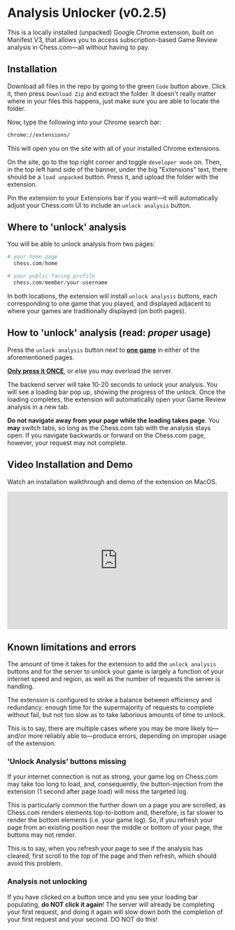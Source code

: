 # Analysis Unlocker (v0.2.5)

This is a locally installed (unpacked) Google Chrome extension, built on Manifest V3, that allows you to access subscription-based Game Review analysis in Chess.com—all without having to pay.

## Installation

Download all files in the repo by going to the green `Code` button above. Click it, then press `Download Zip` and extract the folder. It doesn't really matter where in your files this happens, just make sure you are able to locate the folder.

Now, type the following into your Chrome search bar:
```bash
chrome://extensions/
```
This will open you on the site with all of your installed Chrome extensions.

On the site, go to the top right corner and toggle `developer mode` on. Then, in the top left hand side of the banner, under the big "Extensions" text, there should be a `load unpacked` button. Press it, and upload the folder with the extension. 

Pin the extension to your Extensions bar if you want—it will automatically adjust your Chess.com UI to include an `unlock analysis` button.


## Where to 'unlock' analysis

You will be able to unlock analysis from two pages: 

```python
# your home page
  chess.com/home

# your public-facing profile 
  chess.com/member/your-username
```
In both locations, the extension will install `unlock analysis` buttons, each corresponding to one game that you played, and displayed adjacent to where your games are traditionally displayed (on both pages).


## How to 'unlock' analysis (read: *proper* usage)

Press the `unlock analysis` button next to **<ins>one game</ins>** in either of the aforementioned pages.
 
**<ins>Only press it ONCE</ins>**, or else you may overload the server. 

The backend server will take 10-20 seconds to unlock your analysis. You will see a loading bar pop up, showing the progress of the unlock. Once the loading completes, the extension will automatically open your Game Review analysis in a new tab. 

**Do not navigate away from your page while the loading takes page**. You **may** switch tabs, so long as the Chess.com tab with the analysis stays open. If you navigate backwards or forward on the Chess.com page, however, your request may not complete.

## Video Installation and Demo

Watch an installation walkthrough and demo of the extension on MacOS.

<div style="width:100%;height:0px;position:relative;padding-bottom:62.218%;">
  <iframe src="https://streamable.com/e/zur0zl" frameborder="0" width="100%" height="100%" allowfullscreen style="width:100%;height:100%;position:absolute;left:0px;top:0px;overflow:hidden;"></iframe>
</div>

## Known limitations and errors

The amount of time it takes for the extension to add the `unlock analysis` buttons and for the server to unlock your game is largely a function of your internet speed and region, as well as the number of requests the server is handling.

The extension is configured to strike a balance between efficiency and redundancy: enough time for the supermajority of requests to complete without fail, but not too slow as to take laborious amounts of time to unlock.

This is to say, there are multiple cases where you may be more likely to—and/or more reliably able to—produce errors, depending on improper usage of the extension:

### 'Unlock Analysis' buttons missing

If your internet connection is not as strong, your game log on Chess.com may take too long to load, and, consequently, the button-injection from the extension (1 second after page load) will miss the targeted log. 

This is particularly common the further down on a page you are scrolled, as Chess.com renders elements top-to-bottom and, therefore, is far slower to render the bottom elements (i.e. your game log). So, if you refresh your page from an existing position near the middle or bottom of your page, the buttons may not render.

This is to say, when you refresh your page to see if the analysis has cleared, first scroll to the *top* of the page and then refresh, which should avoid this problem.

### Analysis not unlocking

If you have clicked on a button once and you see your loading bar populating, **do NOT click it again**! The server will already be completing your first request, and doing it again will slow down both the completion of your first request and your second. DO NOT do this!

